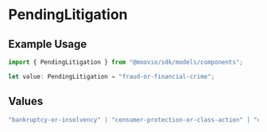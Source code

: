 # PendingLitigation

## Example Usage

```typescript
import { PendingLitigation } from "@moovio/sdk/models/components";

let value: PendingLitigation = "fraud-or-financial-crime";
```

## Values

```typescript
"bankruptcy-or-insolvency" | "consumer-protection-or-class-action" | "data-breach-or-privacy" | "employment-or-workplace-disputes" | "fraud-or-financial-crime" | "government-enforcement-or-investigation" | "intellectual-property" | "none" | "other" | "personal-injury-or-medical"
```